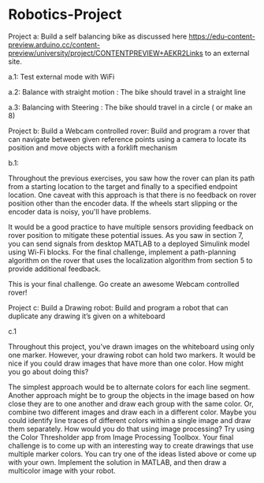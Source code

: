 # Robotics-Project
Project a: Build a self balancing bike as discussed here  https://edu-content-preview.arduino.cc/content-preview/university/project/CONTENTPREVIEW+AEKR2Links to an external site. 

a.1: Test external mode with WiFi

a.2: Balance with straight motion : The bike should travel in a straight line

a.3: Balancing with Steering : The bike should travel in a circle ( or make an 8)


Project b: Build a Webcam controlled  rover: Build and program a rover that can navigate between given reference points using a camera to locate its position and move objects with a forklift mechanism

b.1:

Throughout the previous exercises, you saw how the rover can plan its path from a starting location to the target and finally to a specified endpoint location. One caveat with this approach is that there is no feedback on rover position other than the encoder data. If the wheels start slipping or the encoder data is noisy, you'll have problems.

It would be a good practice to have multiple sensors providing feedback on rover position to mitigate these potential issues. As you saw in section 7, you can send signals from desktop MATLAB to a deployed Simulink model using Wi-Fi blocks. For the final challenge, implement a path-planning algorithm on the rover that uses the localization algorithm from section 5 to provide additional feedback.

This is your final challenge. Go create an awesome Webcam controlled rover!


Project c: Build a Drawing robot: Build and program a robot that can duplicate any drawing it’s given on a whiteboard

c.1

Throughout this project, you've drawn images on the whiteboard using only one marker. However, your drawing robot can hold two markers. It would be nice if you could draw images that have more than one color. How might you go about doing this?

The simplest approach would be to alternate colors for each line segment. Another approach might be to group the objects in the image based on how close they are to one another and draw each group with the same color. Or, combine two different images and draw each in a different color. Maybe you could identify line traces of different colors within a single image and draw them separately. How would you do that using image processing? Try using the Color Thresholder app from Image Processing Toolbox. Your final challenge is to come up with an interesting way to create drawings that use multiple marker colors. You can try one of the ideas listed above or come up with your own. Implement the solution in MATLAB, and then draw a multicolor image with your robot.

